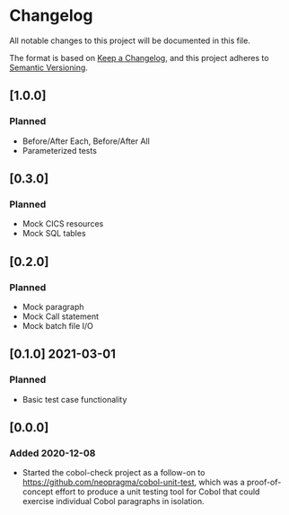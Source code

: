 # Changelog

All notable changes to this project will be documented in this file.

The format is based on [Keep a Changelog](https://keepachangelog.com/en/1.0.0/),
and this project adheres to [Semantic Versioning](https://semver.org/spec/v2.0.0.html).

## \[1.0.0\]

### Planned

- Before/After Each, Before/After All
- Parameterized tests

## \[0.3.0\]

### Planned

- Mock CICS resources
- Mock SQL tables

## \[0.2.0\] 

### Planned

- Mock paragraph
- Mock Call statement
- Mock batch file I/O

## \[0.1.0\] 2021-03-01

### Planned

- Basic test case functionality 

## \[0.0.0\]

### Added 2020-12-08

- Started the cobol-check project as a follow-on to https://github.com/neopragma/cobol-unit-test, which was a proof-of-concept effort to produce a unit testing tool for Cobol that could exercise individual Cobol paragraphs in isolation.

